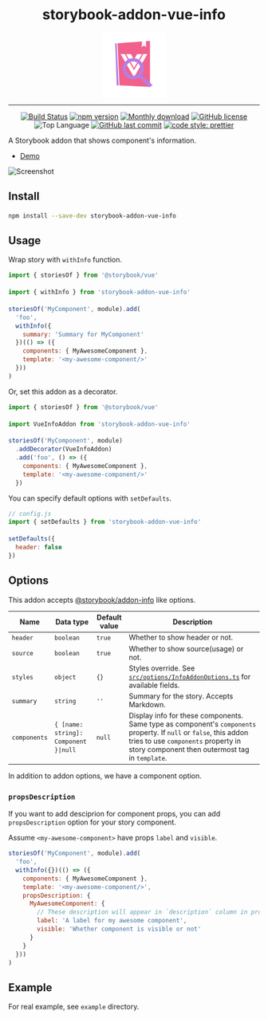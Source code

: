 <div align="center">
  
# storybook-addon-vue-info

<img src="./assets/logo.png" width="128" alt="logo">

<br/>
<hr/>

[![Build Status](https://travis-ci.com/pocka/storybook-addon-vue-info.svg?branch=master)](https://travis-ci.com/pocka/storybook-addon-vue-info)
[![npm version](https://badge.fury.io/js/storybook-addon-vue-info.svg)](https://badge.fury.io/js/storybook-addon-vue-info)
[![Monthly download](https://img.shields.io/npm/dm/storybook-addon-vue-info.svg)](https://www.npmjs.com/package/storybook-addon-vue-info)
[![GitHub license](https://img.shields.io/github/license/pocka/storybook-addon-vue-info.svg)](https://github.com/pocka/storybook-addon-vue-info/blob/master/LICENSE)
![Top Language](https://img.shields.io/github/languages/top/pocka/storybook-addon-vue-info.svg)
[![GitHub last commit](https://img.shields.io/github/last-commit/pocka/storybook-addon-vue-info.svg)](https://github.com/pocka/storybook-addon-vue-info/commits/master)
[![code style: prettier](https://img.shields.io/badge/code_style-prettier-ff69b4.svg)](https://github.com/prettier/prettier)

</div>

A Storybook addon that shows component's information.

- [Demo](https://storybook-addon-vue-info.netlify.com/)

![Screenshot](https://raw.githubusercontent.com/pocka/storybook-addon-vue-info/master/assets/storybook-addon-vue-info--screen-shot.png)

## Install

```sh
npm install --save-dev storybook-addon-vue-info
```

## Usage

Wrap story with `withInfo` function.

```js
import { storiesOf } from '@storybook/vue'

import { withInfo } from 'storybook-addon-vue-info'

storiesOf('MyComponent', module).add(
  'foo',
  withInfo({
    summary: 'Summary for MyComponent'
  })(() => ({
    components: { MyAwesomeComponent },
    template: '<my-awesome-component/>'
  }))
)
```

Or, set this addon as a decorator.

```js
import { storiesOf } from '@storybook/vue'

import VueInfoAddon from 'storybook-addon-vue-info'

storiesOf('MyComponent', module)
  .addDecorator(VueInfoAddon)
  .add('foo', () => ({
    components: { MyAwesomeComponent },
    template: '<my-awesome-component/>'
  })
```

You can specify default options with `setDefaults`.

```js
// config.js
import { setDefaults } from 'storybook-addon-vue-info'

setDefaults({
  header: false
})
```

## Options

This addon accepts [@storybook/addon-info](https://github.com/storybooks/storybook/tree/master/addons/info) like options.

| Name         | Data type                             | Default value | Description                                                                                                                                                                                                 |
| ------------ | ------------------------------------- | ------------- | ----------------------------------------------------------------------------------------------------------------------------------------------------------------------------------------------------------- |
| `header`     | `boolean`                             | `true`        | Whether to show header or not.                                                                                                                                                                              |
| `source`     | `boolean`                             | `true`        | Whether to show source(usage) or not.                                                                                                                                                                       |
| `styles`     | `object`                              | `{}`          | Styles override. See [`src/options/InfoAddonOptions.ts`](src/options/InfoAddonOptions.ts) for available fields.                                                                                             |
| `summary`    | `string`                              | `''`          | Summary for the story. Accepts Markdown.                                                                                                                                                                    |
| `components` | `{ [name: string]: Component }\|null` | `null`        | Display info for these components. Same type as component's `components` property. If `null` or `false`, this addon tries to use `components` property in story component then outermost tag in `template`. |

In addition to addon options, we have a component option.

### `propsDescription`

If you want to add desciprion for component props, you can add `propsDescription` option for your story component.

Assume `<my-awesome-component>` have props `label` and `visible`.

```js
storiesOf('MyComponent', module).add(
  'foo',
  withInfo({})(() => ({
    components: { MyAwesomeComponent },
    template: '<my-awesome-component/>',
    propsDescription: {
      MyAwesomeComponent: {
        // These description will appear in `description` column in props table
        label: 'A label for my awesome component',
        visible: 'Whether component is visible or not'
      }
    }
  }))
)
```

## Example

For real example, see `example` directory.
